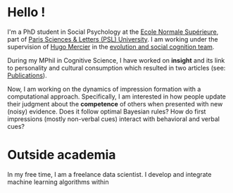 # Hello ! 

I'm a PhD student in Social Psychology at the [Ecole Normale Supérieure](https://en.wikipedia.org/wiki/%C3%89cole_normale_sup%C3%A9rieure_(Paris)), part of [Paris Sciences & Letters (PSL) University](https://psl.eu/en/university/psl-international-rankings). I am working under the supervision of [Hugo Mercier](https://sites.google.com/site/hugomercier/) in the [evolution and social cognition team](https://esc.dec.ens.fr/fr).

  
During my MPhil in Cognitive Science, I have worked on **insight** and its link to personality and cultural consumption which resulted in two articles (see: [Publications](/personal-site/publications)). 

  
Now, I am working on the dynamics of impression formation with a computational approach. Specifically, I am interested in how people update their judgment about the **competence** of others when presented with new (noisy) evidence. Does it follow optimal Bayesian rules? How do first impressions (mostly non-verbal cues) interact with behavioral and verbal cues?

# Outside academia

In my free time, I am a freelance data scientist. I develop and integrate machine learning algorithms within 


